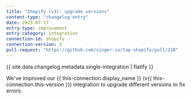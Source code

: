 ```yaml
---
title: "Shopify (v3): upgrade versions"
content-type: "changelog-entry"
date: 2025-07-17
entry-type: improvement
entry-category: integration
connection-id: shopify
connection-version: 3
pull-request: "https://github.com/singer-io/tap-shopify/pull/228"
---
```

{{ site.data.changelog.metadata.single-integration | flatify }}

We've improved our {{ this-connection.display_name }} (v{{ this-connection.this-version }}) integration to upgrade different versions to fix errors.